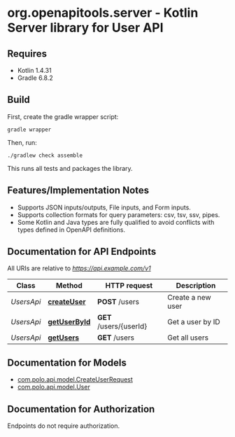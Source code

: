 # org.openapitools.server - Kotlin Server library for User API

## Requires

* Kotlin 1.4.31
* Gradle 6.8.2

## Build

First, create the gradle wrapper script:

```
gradle wrapper
```

Then, run:

```
./gradlew check assemble
```

This runs all tests and packages the library.

## Features/Implementation Notes

* Supports JSON inputs/outputs, File inputs, and Form inputs.
* Supports collection formats for query parameters: csv, tsv, ssv, pipes.
* Some Kotlin and Java types are fully qualified to avoid conflicts with types defined in OpenAPI definitions.

<a id="documentation-for-api-endpoints"></a>
## Documentation for API Endpoints

All URIs are relative to *https://api.example.com/v1*

Class | Method | HTTP request | Description
------------ | ------------- | ------------- | -------------
*UsersApi* | [**createUser**](docs/UsersApi.md#createuser) | **POST** /users | Create a new user
*UsersApi* | [**getUserById**](docs/UsersApi.md#getuserbyid) | **GET** /users/{userId} | Get a user by ID
*UsersApi* | [**getUsers**](docs/UsersApi.md#getusers) | **GET** /users | Get all users


<a id="documentation-for-models"></a>
## Documentation for Models

 - [com.polo.api.model.CreateUserRequest](docs/CreateUserRequest.md)
 - [com.polo.api.model.User](docs/User.md)


<a id="documentation-for-authorization"></a>
## Documentation for Authorization

Endpoints do not require authorization.

